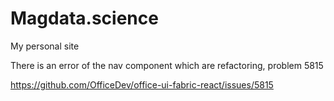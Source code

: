 # Magdata.science

My personal site

There is an error of the nav component which are refactoring, problem 5815

https://github.com/OfficeDev/office-ui-fabric-react/issues/5815

